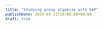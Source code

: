 ```yaml
---
title: "Studying group algebras with GAP"
publishDate: 2024-03-21T10:00:00+08:00
draft: true
---
```



